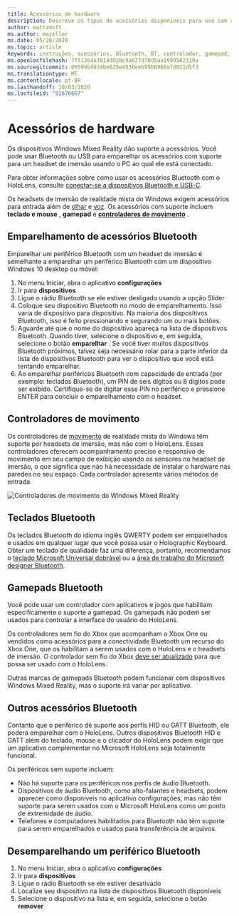 ```yaml
---
title: Acessórios de hardware
description: Descreve os tipos de acessórios disponíveis para uso com a realidade mista do Windows e como configurá-los.
author: mattzmsft
ms.author: mazeller
ms.date: 05/20/2020
ms.topic: article
keywords: instruções, acessórios, Bluetooth, BT, controlador, gamepad, clico, Xbox
ms.openlocfilehash: 7f51264a3914d028c9a027d70d5aa1999582110a
ms.sourcegitcommit: 09599b4034be825e4536eeb9566968afd021d5f3
ms.translationtype: MT
ms.contentlocale: pt-BR
ms.lasthandoff: 10/03/2020
ms.locfileid: "91676667"
---
```

# <a name="hardware-accessories"></a>Acessórios de hardware

Os dispositivos Windows Mixed Reality dão suporte a acessórios. Você pode usar Bluetooth ou USB para emparelhar os acessórios com suporte para um headset de imersão usando o PC ao qual ele está conectado.

Para obter informações sobre como usar os acessórios Bluetooth com o HoloLens, consulte [conectar-se a dispositivos Bluetooth e USB-C](https://docs.microsoft.com/hololens/hololens-connect-devices).

Os headsets de imersão de realidade mista do Windows exigem acessórios para entrada além de [olhar](../design/gaze-and-commit.md) e [voz](../design/voice-input.md). Os acessórios com suporte incluem **teclado e mouse** , **gamepad** e **[controladores de movimento](../design/motion-controllers.md)** .

## <a name="pairing-bluetooth-accessories"></a>Emparelhamento de acessórios Bluetooth

Emparelhar um periférico Bluetooth com um headset de imersão é semelhante a emparelhar um periférico Bluetooth com um dispositivo Windows 10 desktop ou móvel:

1. No menu Iniciar, abra o aplicativo **configurações**
2. Ir para **dispositivos**
3. Ligue o rádio Bluetooth se ele estiver desligado usando a opção Slider
4. Coloque seu dispositivo Bluetooth no modo de emparelhamento. Isso varia de dispositivo para dispositivo. Na maioria dos dispositivos Bluetooth, isso é feito pressionando e segurando um ou mais botões.
5. Aguarde até que o nome do dispositivo apareça na lista de dispositivos Bluetooth. Quando tiver, selecione o dispositivo e, em seguida, selecione o botão **emparelhar** . Se você tiver muitos dispositivos Bluetooth próximos, talvez seja necessário rolar para a parte inferior da lista de dispositivos Bluetooth para ver o dispositivo que você está tentando emparelhar.
6. Ao emparelhar periféricos Bluetooth com capacidade de entrada (por exemplo: teclados Bluetooth), um PIN de seis dígitos ou 8 dígitos pode ser exibido. Certifique-se de digitar esse PIN no periférico e pressione ENTER para concluir o emparelhamento com o headset.

## <a name="motion-controllers"></a>Controladores de movimento

Os controladores de [movimento](../design/motion-controllers.md) de realidade mista do Windows têm suporte por headsets de imersão, mas não com o HoloLens. Esses controladores oferecem acompanhamento preciso e responsivo de movimento em seu campo de exibição usando os sensores no headset de imersão, o que significa que não há necessidade de instalar o hardware nas paredes no seu espaço. Cada controlador apresenta vários métodos de entrada.

![Controladores de movimento do Windows Mixed Reality](../design/images/winmr-ck-1080x1080-350px.jpg)

## <a name="bluetooth-keyboards"></a>Teclados Bluetooth

Os teclados Bluetooth do idioma inglês QWERTY podem ser emparelhados e usados em qualquer lugar que você possa usar o Holographic Keyboard. Obter um teclado de qualidade faz uma diferença, portanto, recomendamos o [teclado Microsoft Universal dobrável](https://www.microsoft.com/accessories/products/keyboards/universal-foldable-keyboard/gu5-00001) ou a [área de trabalho do Microsoft designer Bluetooth](https://www.microsoft.com/accessories/products/keyboards/designer-bluetooth-desktop/7n9-00001).

## <a name="bluetooth-gamepads"></a>Gamepads Bluetooth

Você pode usar um controlador com aplicativos e jogos que habilitam especificamente o suporte a gamepad. Os gamepads não podem ser usados para controlar a interface do usuário do HoloLens.

Os controladores sem fio do Xbox que acompanham o Xbox One ou vendidos como acessórios para a conectividade Bluetooth um recurso do Xbox One, que os habilitam a serem usados com o HoloLens e o headsets de imersão. O controlador sem fio do Xbox [deve ser atualizado](https://support.xbox.com/xbox-one/accessories/update-controller-for-stereo-headset-adapter) para que possa ser usado com o HoloLens.

Outras marcas de gamepads Bluetooth podem funcionar com dispositivos Windows Mixed Reality, mas o suporte irá variar por aplicativo.

## <a name="other-bluetooth-accessories"></a>Outros acessórios Bluetooth

Contanto que o periférico dê suporte aos perfis HID ou GATT Bluetooth, ele poderá emparelhar com o HoloLens. Outros dispositivos Bluetooth HID e GATT além do teclado, mouse e o clicador do HoloLens podem exigir que um aplicativo complementar no Microsoft HoloLens seja totalmente funcional.

Os periféricos sem suporte incluem:

* Não há suporte para os periféricos nos perfis de áudio Bluetooth.
* Dispositivos de áudio Bluetooth, como alto-falantes e headsets, podem aparecer como disponíveis no aplicativo configurações, mas não têm suporte para serem usados com o Microsoft HoloLens como um ponto de extremidade de áudio.
* Telefones e computadores habilitados para Bluetooth não têm suporte para serem emparelhados e usados para transferência de arquivos.

## <a name="unpairing-a-bluetooth-peripheral"></a>Desemparelhando um periférico Bluetooth

1. No menu Iniciar, abra o aplicativo **configurações**
2. Ir para **dispositivos**
3. Ligue o rádio Bluetooth se ele estiver desativado
4. Localize seu dispositivo na lista de dispositivos Bluetooth disponíveis
5. Selecione o dispositivo na lista e, em seguida, selecione o botão **remover**

